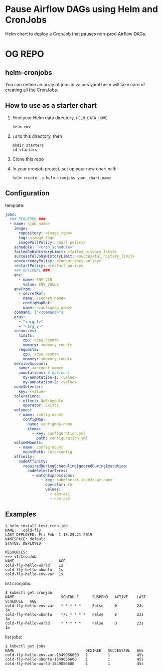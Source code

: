 # Pause Airflow DAGs using Helm and CronJobs

Helm chart to deploy a CronJob that pauses non-prod Airflow DAGs.

# OG REPO

## helm-cronjobs

You can define an array of jobs in values.yaml helm will take care of creating all the CronJobs.

## How to use as a starter chart

1. Find your Helm data directory, `HELM_DATA_HOME`

   ```
   helm env
   ```

1. `cd` to this directory, then

   ```
   mkdir starters
   cd starters
   ```

1. Clone this repo

1. In your cronjob project, set up your new chart with

   ```
   helm create -p helm-cronjobs your_chart_name
   ```

## Configuration

template:

```yaml
jobs:
  ### REQUIRED ###
  - name: <job_name>
    image:
      repository: <image_repo>
      tag: <image_tag>
      imagePullPolicy: <pull_policy>
    schedule: "<cron_schedule>"
    failedJobsHistoryLimit: <failed_history_limit>
    successfulJobsHistoryLimit: <successful_history_limit>
    concurrencyPolicy: <concurrency_policy>
    restartPolicy: <restart_policy>
    ### OPTIONAL ###
    env:
      - name: ENV_VAR
        value: ENV_VALUE
    envFrom:
      - secretRef:
        name: <secret_name>
      - configMapRef:
        name: <configmap_name>
    command: ["<command>"]
    args:
      - "<arg_1>"
      - "<arg_2>"
    resources:
      limits:
        cpu: <cpu_count>
        memory: <memory_count>
      requests:
        cpu: <cpu_count>
        memory: <memory_count>
    serviceAccount:
      name: <account_name>
      annotations: # Optional
        my-annotation-1: <value>
        my-annotation-2: <value>
    nodeSelector:
      key: <value>
    tolerations:
      - effect: NoSchedule
        operator: Exists
    volumes:
      - name: config-mount
        configMap:
          name: configmap-name
          items:
            - key: configuration.yml
              path: configuration.yml
    volumeMounts:
      - name: config-mount
        mountPath: /etc/config
    affinity:
      nodeAffinity:
        requiredDuringSchedulingIgnoredDuringExecution:
          nodeSelectorTerms:
            - matchExpressions:
                - key: kubernetes.io/e2e-az-name
                  operator: In
                  values:
                    - e2e-az1
                    - e2e-az2
```

## Examples

```
$ helm install test-cron-job .
NAME:   cold-fly
LAST DEPLOYED: Fri Feb  1 15:29:21 2019
NAMESPACE: default
STATUS: DEPLOYED

RESOURCES:
==> v1/CronJob
NAME                    AGE
cold-fly-hello-world    1s
cold-fly-hello-ubuntu   1s
cold-fly-hello-env-var  1s
```

list cronjobs:

```
$ kubectl get cronjob
NAME                     SCHEDULE      SUSPEND   ACTIVE    LAST SCHEDULE   AGE
cold-fly-hello-env-var   * * * * *     False     0         23s             1m
cold-fly-hello-ubuntu    */5 * * * *   False     0         23s             1m
cold-fly-hello-world     * * * * *     False     0         23s             1m
```

list jobs:

```
$ kubectl get jobs
NAME                                DESIRED   SUCCESSFUL   AGE
cold-fly-hello-env-var-1549056600   1         1            45s
cold-fly-hello-ubuntu-1549056600    1         1            45s
cold-fly-hello-world-1549056600     1         1            45s
```
